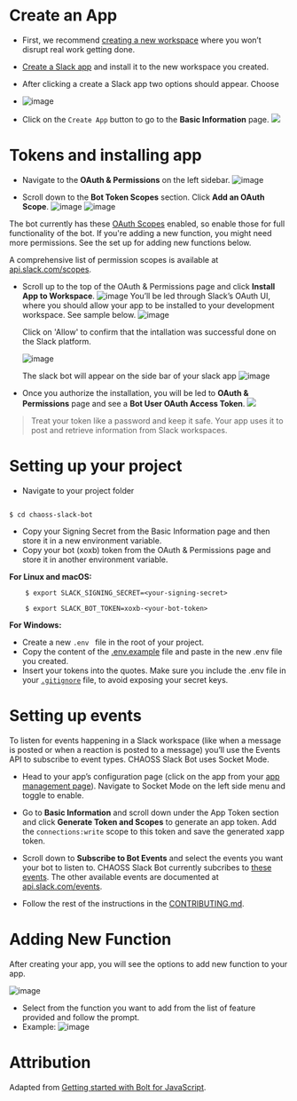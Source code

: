 # Create an App

*   First, we recommend [creating a new workspace](https://slack.com/get-started#create) where you won’t disrupt real work getting done.

*   [Create a Slack app](https://api.slack.com/apps/new) and install it to the new workspace you created.
*   After clicking a create a Slack app two options should appear. Choose 
*   ![image](https://github.com/ise8933/chaoss-slack-bot/assets/90360951/e085ea5b-b98d-47cc-8c2d-c1563fddf88b)
*   Click on the `Create App` button to go to the **Basic Information** page.
    ![](https://slack.dev/bolt-js/assets/basic-information-page.png)

# Tokens and installing app

*   Navigate to the **OAuth & Permissions** on the left sidebar.
    ![image](https://github.com/peculiaruc/peculiaruc.github.io/assets/35475543/07be85b8-7b28-4691-aab6-7d847b35c18e)

*   Scroll down to the **Bot Token Scopes** section. Click **Add an OAuth Scope**.
    ![image](https://github.com/peculiaruc/peculiaruc.github.io/assets/35475543/ed6d3dfb-4831-4b43-8b09-15cd7f3445b2) ![image](https://github.com/peculiaruc/peculiaruc.github.io/assets/35475543/ff3dda77-f205-4e95-8694-9e3d16594c36)

The bot currently has these [OAuth Scopes](https://github.com/chaoss/chaoss-slack-bot/wiki/Bot-Token-Scopes-&-Event-Subscriptions) enabled, so enable those for full functionality of the bot. If you're adding a new function, you might need more permissions. See the set up for adding new functions below.

A comprehensive list of permission scopes is available at [api.slack.com/scopes](https://api.slack.com/scopes).

*   Scroll up to the top of the OAuth & Permissions page and click **Install App to Workspace**.
    ![image](https://github.com/peculiaruc/peculiaruc.github.io/assets/35475543/550938ed-48f4-4296-9d73-0a3431f30182)
    You’ll be led through Slack’s OAuth UI, where you should allow your app to be installed to your development workspace. See sample below.
    ![image](https://github.com/peculiaruc/peculiaruc.github.io/assets/35475543/be6977a7-ec87-4d42-b0fc-bcf09d04474c)

    Click on 'Allow' to confirm that the intallation was successful done on the Slack platform.

    ![image](https://github.com/peculiaruc/peculiaruc.github.io/assets/35475543/6fc1643c-53a8-4b02-b3a7-bb84f2dfc046)

    The slack bot will appear on the side bar of your slack app
    ![image](https://github.com/peculiaruc/peculiaruc.github.io/assets/35475543/3eab21ff-2dbc-4640-81de-245123ac265a)

*   Once you authorize the installation, you will be led to  **OAuth & Permissions** page and see a **Bot User OAuth Access Token**.
    ![](https://slack.dev/bolt-js/assets/bot-token.png)

> Treat your token like a password and keep it safe. Your app uses it to post and retrieve information from Slack workspaces.

# Setting up your project

*   Navigate to your project folder

```

$ cd chaoss-slack-bot

```

*   Copy your Signing Secret from the Basic Information page and then store it in a new environment variable.
*   Copy your bot (xoxb) token from the OAuth & Permissions page and store it in another environment variable.

**For Linux and macOS:**

```
    $ export SLACK_SIGNING_SECRET=<your-signing-secret>

```

```
    $ export SLACK_BOT_TOKEN=xoxb-<your-bot-token>

```

**For Windows:**

*   Create a new  `.env ` file in the root of your project.
*   Copy the content of the  [.env.example](https://github.com/chaoss/chaoss-slack-bot/blob/main/.env.example) file and paste in the new .env file you created.
*   Insert your tokens into the quotes. Make sure you include the .env file in your [`.gitignore`](https://www.delftstack.com/howto/git/add-file-to-gitignore/) file, to avoid exposing your secret keys.

# Setting up events

To listen for events happening in a Slack workspace (like when a message is posted or when a reaction is posted to a message) you’ll use the Events API to subscribe to event types.
CHAOSS Slack Bot uses Socket Mode.

*   Head to your app’s configuration page (click on the app from your [app management page](https://api.slack.com/apps)). Navigate to Socket Mode on the left side menu and toggle to enable.

*   Go to **Basic Information** and scroll down under the App Token section and click **Generate Token and Scopes** to generate an app token. Add the `connections:write` scope to this token and save the generated xapp token.

*   Scroll down to **Subscribe to Bot Events** and select the events you want your bot to listen to. CHAOSS Slack Bot currently subcribes to [these events](https://docs.google.com/document/d/1NJd-nNKUNb3Q0lRb5cfmUU8kpRcYGjh-vPqpk4CCvic/edit#heading=h.vaz3oyzblsm7). The other available events are documented at [api.slack.com/events](api.slack.com/events).

*   Follow the rest of the instructions in the [CONTRIBUTING.md](https://github.com/chaoss/chaoss-slack-bot/blob/main/CONTRIBUTING.md).

# Adding New Function

After creating your app, you will see the options to add new function to your app.

![image](https://github.com/peculiaruc/peculiaruc.github.io/assets/35475543/40c56a46-4c68-4de7-a4ae-e35fddbce4d7)

*   Select from the function you want to add from the list of feature provided and follow the prompt.
*   Example:
    ![image](https://github.com/peculiaruc/peculiaruc.github.io/assets/35475543/3462851d-7ccd-476e-9c3d-f0dcaa7d7458)

# Attribution

Adapted from [Getting started with Bolt for JavaScript](https://slack.dev/bolt-js/tutorial/getting-started).
